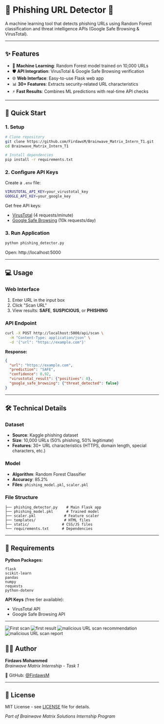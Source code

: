 # 🧠 Phishing URL Detector 🚨

A machine learning tool that detects phishing URLs using Random Forest classification and threat intelligence APIs (Google Safe Browsing & VirusTotal).

---

## ✨ Features

- 🤖 **Machine Learning**: Random Forest model trained on 10,000 URLs
- 🛡️ **API Integration**: VirusTotal & Google Safe Browsing verification
- 🌐 **Web Interface**: Easy-to-use Flask web app
- 📊 **30+ Features**: Extracts security-related URL characteristics
- ⚡ **Fast Results**: Combines ML predictions with real-time API checks

---

## 🚀 Quick Start

### 1. Setup
```bash
# Clone repository
git clone https://github.com/FirdawsM/Brainwave_Matrix_Intern_T1.git
cd Brainwave_Matrix_Intern_T1

# Install dependencies
pip install -r requirements.txt
```

### 2. Configure API Keys
Create a `.env` file:
```bash
VIRUSTOTAL_API_KEY=your_virustotal_key
GOOGLE_API_KEY=your_google_key
```

Get free API keys:
- [VirusTotal](https://www.virustotal.com/gui/join-us) (4 requests/minute)
- [Google Safe Browsing](https://developers.google.com/safe-browsing/v4/get-started) (10k requests/day)

### 3. Run Application
```bash
python phishing_detector.py
```
Open: http://localhost:5000

---

## 💻 Usage

### Web Interface
1. Enter URL in the input box
2. Click "Scan URL"
3. View results: **SAFE**, **SUSPICIOUS**, or **PHISHING**

### API Endpoint
```bash
curl -X POST http://localhost:5000/api/scan \
  -H "Content-Type: application/json" \
  -d '{"url": "https://example.com"}'
```

**Response:**
```json
{
  "url": "https://example.com",
  "prediction": "SAFE",
  "confidence": 0.92,
  "virustotal_result": {"positives": 0},
  "google_safe_browsing": {"threat_detected": false}
}
```

---

## 🛠️ Technical Details

### Dataset
- **Source**: Kaggle phishing dataset
- **Size**: 10,000 URLs (50% phishing, 50% legitimate)
- **Features**: 30+ URL characteristics (HTTPS, domain length, special characters, etc.)

### Model
- **Algorithm**: Random Forest Classifier
- **Accuracy**: 85.2%
- **Files**: `phishing_model.pkl`, `scaler.pkl`

### File Structure
```
├── phishing_detector.py    # Main Flask app
├── phishing_model.pkl      # Trained model
├── scaler.pkl             # Feature scaler
├── templates/             # HTML files
├── static/               # CSS/JS files
└── requirements.txt      # Dependencies
```

---

## 📝 Requirements

**Python Packages:**
```
flask
scikit-learn
pandas
numpy
requests
python-dotenv
```

**API Keys** (free tier available):
- VirusTotal API
- Google Safe Browsing API

---

![First scan ](https://github.com/user-attachments/assets/ad49d234-b69b-4499-915a-d1572b4ae25a)
![first result ](https://github.com/user-attachments/assets/27d5df02-4f43-4c75-aeac-2474aa92b86b)
![malicious URL scan recommendation](https://github.com/user-attachments/assets/d12aa45a-b014-4d7d-bc5d-2ce3ba26ac47)
![malicious URL scan report ](https://github.com/user-attachments/assets/c060655f-9531-4858-b98f-74c6d45d459f)




## 👨‍💻 Author

**Firdaws Mohammed**  
*Brainwave Matrix Internship - Task 1*

🔗 GitHub: [@FirdawsM](https://github.com/FirdawsM)

---

## 📜 License

MIT License - see [LICENSE](LICENSE) file for details.

*Part of Brainwave Matrix Solutions Internship Program*
